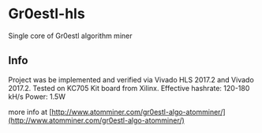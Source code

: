 # Gr0estl-hls
Single core of Gr0estl algorithm miner

## Info
Project was be implemented and verified via Vivado HLS 2017.2 and Vivado 2017.2. Tested on KC705 Kit board from Xilinx.
Effective hashrate: 120-180 kH/s
Power: 1.5W

more info at [http://www.atomminer.com/gr0estl-algo-atomminer/](http://www.atomminer.com/gr0estl-algo-atomminer/)
